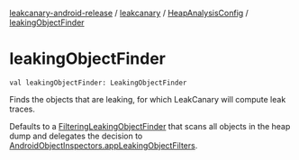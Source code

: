 [leakcanary-android-release](../../index.md) / [leakcanary](../index.md) / [HeapAnalysisConfig](index.md) / [leakingObjectFinder](./leaking-object-finder.md)

# leakingObjectFinder

`val leakingObjectFinder: LeakingObjectFinder`

Finds the objects that are leaking, for which LeakCanary will compute leak traces.

Defaults to a [FilteringLeakingObjectFinder](#) that scans all objects in the heap dump and
delegates the decision to [AndroidObjectInspectors.appLeakingObjectFilters](#).

